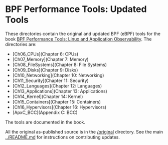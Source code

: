 # BPF Performance Tools: Updated Tools

These directories contain the original and updated BPF (eBPF) tools for the book [BPF Performance Tools: Linux and Application Observability](http://www.brendangregg.com/bpfperftools.html). The directories are:

- [Ch06_CPUs](Chapter 6: CPUs)
- [Ch07_Memory](Chapter 7: Memory)
- [Ch08_FileSystems](Chapter 8: File Systems)
- [Ch09_Disks](Chapter 9: Disks)
- [Ch10_Networking](Chapter 10: Networking)
- [Ch11_Security](Chapter 11: Security)
- [Ch12_Languages](Chapter 12: Languages)
- [Ch13_Applications](Chapter 13: Applications)
- [Ch14_Kernel](Chapter 14: Kernel)
- [Ch15_Containers](Chapter 15: Containers)
- [Ch16_Hypervisors](Chapter 16: Hypervisors)
- [ApxC_BCC](Appendix C: BCC)

The tools are documented in the book.

All the original as-published source is in the [/original](/original) directory. See the main [../README.md](README) for instructions on contributing updates.
